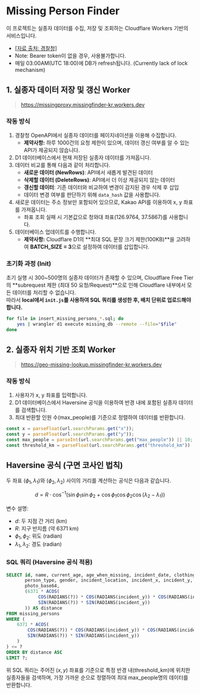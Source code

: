 # Missing Person Finder

이 프로젝트는 실종자 데이터를 수집, 저장 및 조회하는 Cloudflare Workers 기반의 서비스입니다. 

- [[자료 출처: 경찰청]](https://www.safe182.go.kr/home/api/guide5.do)
- Note: Bearer token이 없을 경우, 사용불가합니다.
- 매일 03:00AM(UTC 18:00)에 DB가 refresh됩니다. (Currently lack of lock mechanism)

## 1. 실종자 데이터 저장 및 갱신 Worker

> https://missingproxy.missingfinder-kr.workers.dev

### 작동 방식


1. 경찰청 OpenAPI에서 실종자 데이터를 페이지네이션을 이용해 수집합니다.  
   - **제약사항:** 하루 1000건의 요청 제한이 있으며, 데이터 갱신 여부를 알 수 있는 API가 제공되지 않습니다.
2. D1 데이터베이스에서 현재 저장된 실종자 데이터를 가져옵니다.
3. 데이터 비교를 통해 다음과 같이 처리합니다.  
   - **새로운 데이터 (NewRows)**: API에서 새롭게 발견된 데이터  
   - **삭제할 데이터 (DeleteRows)**: API에서 더 이상 제공되지 않는 데이터  
   - **갱신할 데이터**: 기존 데이터와 비교하여 변경이 감지된 경우 삭제 후 삽입
   - 데이터 변경 여부를 판단하기 위해 `data_hash` 값을 사용합니다.
4. 새로운 데이터는 주소 정보만 포함되어 있으므로, Kakao API를 이용하여 x, y 좌표를 가져옵니다.
   - 좌표 조회 실패 시 기본값으로 청와대 좌표(126.9764, 37.5867)를 사용합니다.
5. 데이터베이스 업데이트를 수행합니다.
   - **제약사항:** Cloudflare D1의 **최대 SQL 문장 크기 제한(100KB)**을 고려하여 **BATCH_SIZE = 3**으로 설정하여 데이터를 삽입합니다.

### 초기화 과정 (Init)

초기 실행 시 300~500명의 실종자 데이터가 존재할 수 있으며, Cloudflare Free Tier의 **subrequest 제한 (최대 50 요청/Request)**으로 인해 Cloudflare 내부에서 모든 데이터를 처리할 수 없습니다.  
따라서 **local에서 `init.js`를 사용하여 SQL 쿼리를 생성한 후, 배치 단위로 업로드해야 합니다.**

```bash
for file in insert_missing_persons_*.sql; do
    yes | wrangler d1 execute missing_db --remote --file="$file"
done
```

## 2. 실종자 위치 기반 조회 Worker
> https://geo-missing-lookup.missingfinder-kr.workers.dev

### 작동 방식
1.	사용자가 x, y 좌표를 입력합니다.
2.	D1 데이터베이스에서 Haversine 공식을 이용하여 반경 내에 포함된 실종자 데이터를 검색합니다.
3.	최대 반환할 인원 수(max_people)를 기준으로 정렬하여 데이터를 반환합니다.


```js
const x = parseFloat(url.searchParams.get("x"));
const y = parseFloat(url.searchParams.get("y"));
const max_people = parseInt(url.searchParams.get("max_people")) || 10;
const threshold_km = parseFloat(url.searchParams.get("threshold_km")) || 5;
```


<script type="text/javascript" async
  src="https://cdnjs.cloudflare.com/ajax/libs/mathjax/2.7.7/MathJax.js?config=TeX-MML-AM_CHTML">
</script>

<script type="text/x-mathjax-config">
MathJax.Hub.Config({
  tex2jax: {
    inlineMath: [['$','$'], ['\\(','\\)']],
    displayMath: [['$$','$$'], ['\\[','\\]']],
    processEscapes: true
  }
});
</script>

## Haversine 공식 (구면 코사인 법칙)

두 좌표 $({\phi_1}, {\lambda_1})$와 $({\phi_2}, {\lambda_2})$ 사이의 거리를 계산하는 공식은 다음과 같습니다.

$$
d = R \cdot \cos^{-1} \left( \sin \phi_1 \sin \phi_2 + \cos \phi_1 \cos \phi_2 \cos (\lambda_2 - \lambda_1) \right)
$$

변수 설명:
- $d$: 두 지점 간 거리 (km)
- $R$: 지구 반지름 (약 6371 km)
- $\phi_1, \phi_2$: 위도 (radian)
- $\lambda_1, \lambda_2$: 경도 (radian)

### SQL 쿼리 (Haversine 공식 적용)

```sql
SELECT id, name, current_age, age_when_missing, incident_date, clothing_description, 
       person_type, gender, incident_location, incident_x, incident_y, additional_features, 
       photo_base64,
       (6371 * ACOS(
            COS(RADIANS(?)) * COS(RADIANS(incident_y)) * COS(RADIANS(incident_x) - RADIANS(?)) + 
            SIN(RADIANS(?)) * SIN(RADIANS(incident_y))
       )) AS distance
FROM missing_persons
WHERE (
    6371 * ACOS(
        COS(RADIANS(?)) * COS(RADIANS(incident_y)) * COS(RADIANS(incident_x) - RADIANS(?)) + 
        SIN(RADIANS(?)) * SIN(RADIANS(incident_y))
    )
) <= ?
ORDER BY distance ASC
LIMIT ?;
```

위 SQL 쿼리는 주어진 $(x, y)$ 좌표를 기준으로 특정 반경 내(threshold_km)에 위치한 실종자들을 검색하며, 가장 가까운 순으로 정렬하여 최대 max_people명의 데이터를 반환합니다.
